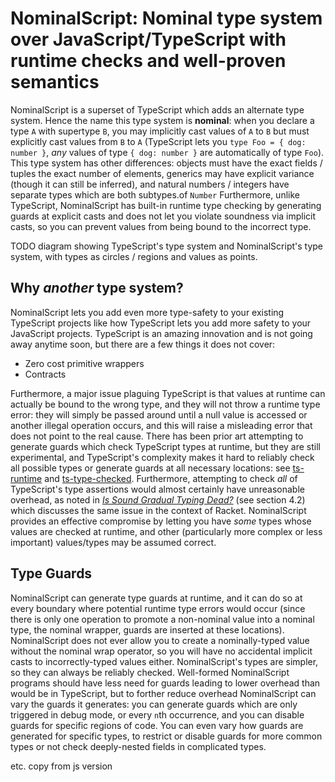 # NominalScript: Nominal type system over JavaScript/TypeScript with runtime checks and well-proven semantics

NominalScript is a superset of TypeScript which adds an alternate type system. Hence the name this type system is **nominal**: when you declare a type `A` with supertype `B`, you may implicitly cast values of `A` to `B` but must explicitly cast values from `B` to `A` (TypeScript lets you `type Foo = { dog: number }`, *any* values of type `{ dog: number }` are automatically of type `Foo`). This type system has other differences: objects must have the exact fields / tuples the exact number of elements, generics may have explicit variance (though it can still be inferred), and natural numbers / integers have separate types which are both subtypes.of `Number` Furthermore, unlike TypeScript, NominalScript has built-in runtime type checking by generating guards at explicit casts and does not let you violate soundness via implicit casts, so you can prevent values from being bound to the incorrect type.

TODO diagram showing TypeScript's type system and NominalScript's type system, with types as circles / regions and values as points.

## Why *another* type system?

NominalScript lets you add even more type-safety to your existing TypeScript projects like how TypeScript lets you add more safety to your JavaScript projects. TypeScript is an amazing innovation and is not going away anytime soon, but there are a few things it does not cover:

- Zero cost primitive wrappers
- Contracts

Furthermore, a major issue plaguing TypeScript is that values at runtime can actually be bound to the wrong type, and they will not throw a runtime type error: they will simply be passed around until a null value is accessed or another illegal operation occurs, and this will raise a misleading error that does not point to the real cause. There has been prior art attempting to generate guards which check TypeScript types at runtime, but they are still experimental, and TypeScript's complexity makes it hard to reliably check all possible types or generate guards at all necessary locations: see [ts-runtime](https://fabiandev.github.io/ts-runtime/) and [ts-type-checked](https://github.com/janjakubnanista/ts-type-checked). Furthermore, attempting to check *all* of TypeScript's type assertions would almost certainly have unreasonable overhead, as noted in [*Is Sound Gradual Typing Dead?*](https://www2.ccs.neu.edu/racket/pubs/popl16-tfgnvf.pdf) (see section 4.2) which discusses the same issue in the context of Racket. NominalScript provides an effective compromise by letting you have *some* types whose values are checked at runtime, and other (particularly more complex or less important) values/types may be assumed correct.

## Type Guards

NominalScript can generate type guards at runtime, and it can do so at every boundary where potential runtime type errors would occur (since there is only one operation to promote a non-nominal value into a nominal type, the nominal wrapper, guards are inserted at these locations). NominalScript does not ever allow you to create a nominally-typed value without the nominal wrap operator, so you will have no accidental implicit casts to incorrectly-typed values either. NominalScript's types are simpler, so they can always be reliably checked. Well-formed NominalScript programs should have less need for guards leading to lower overhead than would be in TypeScript, but to forther reduce overhead NominalScript can vary the guards it generates: you can generate guards which are only triggered in debug mode, or every `n`th occurrence, and you can disable guards for specific regions of code. You can even vary how guards are generated for specific types, to restrict or disable guards for more common types or not check deeply-nested fields in complicated types.

etc. copy from js version